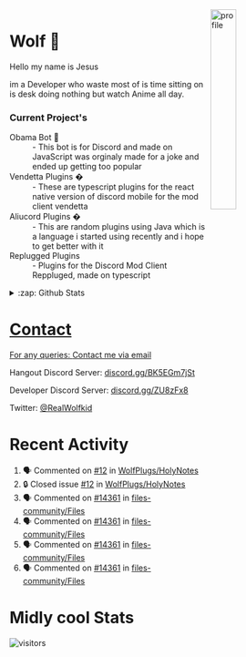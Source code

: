 
<img align="right" alt="profile" width=30% src="https://avatars1.githubusercontent.com/u/32025746?s=460&u=b71f51a6d786a0817807f3e953f36734ac4493c7&v=4">

<h1>Wolf 🐺</h1>

<p>Hello my name is Jesus 

im a Developer who waste most of is time sitting
on is desk doing nothing but watch Anime all day.

</p>


<h3>Current Project's</h3>
<dl>
  <dt>Obama Bot 🤖</dt>
  <dd>- This bot is for Discord and made on JavaScript was orginaly made for a joke and ended up getting too popular</dd>
  
  <dt>Vendetta Plugins �</dt>
  <dd>- These are typescript plugins for the react native version of discord mobile for the mod client vendetta</dd>
  
  <dt>Aliucord Plugins �</dt>
  <dd>- This are random plugins using Java which is a language i started using recently and i hope to get better with it</dd>
  
  <dt>Replugged Plugins </dt>
  <dd>- Plugins for the Discord Mod Client Reppluged, made on typescript<dd>
</dl>

<!--<a href="https://youtube.com/c/Wolfkid">

<img src="https://img.shields.io/badge/Wolfkid%20-%23FF0000.svg?&style=for-the-badge&logo=YouTube&logoColor=white"/>
-->




<details>  
<summary>:zap: Github Stats</summary>
<a href="https://youtube.com/c/Wolfkid">
<img align="left" alt="Wolf's Github Stats" src="https://github-readme-stats.vercel.app/api?username=Wolfkid200444&show_icons=true&theme=tokyonight" />
<img align="bottom" alt="Wolf's Github Stats" src="https://github-readme-stats.vercel.app/api/top-langs/?username=Wolfkid200444&show_icons=true&theme=tokyonight"/>
  </details>

<h1>Contact</h1>
      <p>For any queries: <a href="mailto:helpwolf@gmail.com?Subject=My%20Query">Contact me via email</a></p>
      <p>Hangout Discord Server: <a href="https://discord.gg/BK5EGm7jSt">discord.gg/BK5EGm7jSt</a></p>
      <p>Developer Discord Server: <a href="https://discord.gg/ZU8zFx8">discord.gg/ZU8zFx8</a></p>
      <p>Twitter: <a href="https://twitter.com/RealWolfkid">@RealWolfkid</a></p>
     <!-- <p>My Website: <a href="https://realwolfie.ml">realwolfie.ml</a></p>
-->


  <h1> Recent Activity </h1>

<!--START_SECTION:activity-->
1. 🗣 Commented on [#12](https://github.com/WolfPlugs/HolyNotes/issues/12#issuecomment-1975249645) in [WolfPlugs/HolyNotes](https://github.com/WolfPlugs/HolyNotes)
2. 🔒 Closed issue [#12](https://github.com/WolfPlugs/HolyNotes/issues/12) in [WolfPlugs/HolyNotes](https://github.com/WolfPlugs/HolyNotes)
3. 🗣 Commented on [#14361](https://github.com/files-community/Files/issues/14361#issuecomment-1913132146) in [files-community/Files](https://github.com/files-community/Files)
4. 🗣 Commented on [#14361](https://github.com/files-community/Files/issues/14361#issuecomment-1910101204) in [files-community/Files](https://github.com/files-community/Files)
5. 🗣 Commented on [#14361](https://github.com/files-community/Files/issues/14361#issuecomment-1902510541) in [files-community/Files](https://github.com/files-community/Files)
6. 🗣 Commented on [#14361](https://github.com/files-community/Files/issues/14361#issuecomment-1902487884) in [files-community/Files](https://github.com/files-community/Files)
<!--END_SECTION:activity-->


  <h1> Midly cool Stats </h1>

  ![visitors](https://visitor-badge.laobi.icu/badge?page_id=Wolfkid200444.Wolfkid200444)
